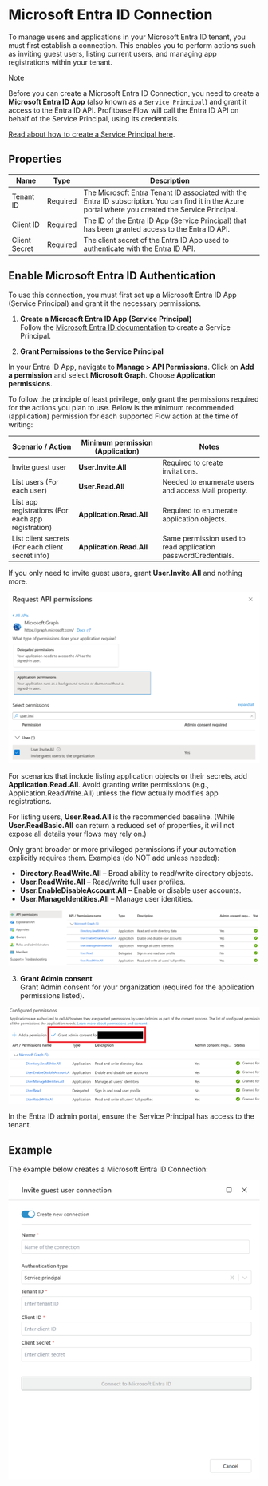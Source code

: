 # Microsoft Entra ID Connection

To manage users and applications in your Microsoft Entra ID tenant, you must first establish a connection. This enables you to perform actions such as inviting guest users, listing current users, and managing app registrations within your tenant.

> [!NOTE]
> Before you can create a Microsoft Entra ID Connection, you need to create a **Microsoft Entra ID App** (also known as a `Service Principal`) and grant it access to the Entra ID API. Profitbase Flow will call the Entra ID API on behalf of the Service Principal, using its credentials.  
>  
> [Read about how to create a Service Principal here](https://learn.microsoft.com/en-us/entra/identity-platform/quickstart-register-app).

## Properties

| Name            | Type     | Description                                                                 |
|-----------------|----------|-----------------------------------------------------------------------------|
| Tenant ID       | Required | The Microsoft Entra Tenant ID associated with the Entra ID subscription. You can find it in the Azure portal where you created the Service Principal. |
| Client ID       | Required | The ID of the Entra ID App (Service Principal) that has been granted access to the Entra ID API. |
| Client Secret   | Required | The client secret of the Entra ID App used to authenticate with the Entra ID API. |

## Enable Microsoft Entra ID Authentication

To use this connection, you must first set up a Microsoft Entra ID App (Service Principal) and grant it the necessary permissions.

1. **Create a Microsoft Entra ID App (Service Principal)**  
   Follow the [Microsoft Entra ID documentation](https://learn.microsoft.com/en-us/entra/identity-platform/quickstart-register-app) to create a Service Principal.

2. **Grant Permissions to the Service Principal**  

In your Entra ID App, navigate to **Manage > API Permissions**. Click on **Add a permission** and select **Microsoft Graph**. Choose **Application permissions**.

To follow the principle of least privilege, only grant the permissions required for the actions you plan to use. Below is the minimum recommended (application) permission for each supported Flow action at the time of writing:

| Scenario / Action                       | Minimum permission (Application) | Notes |
|----------------------------------------|----------------------------------|-------|
| Invite guest user                      | **User.Invite.All**              | Required to create invitations. |
| List users (For each user)             | **User.Read.All**                | Needed to enumerate users and access Mail property. |
| List app registrations (For each app registration) | **Application.Read.All**         | Required to enumerate application objects. |
| List client secrets (For each client secret info) | **Application.Read.All**         | Same permission used to read application passwordCredentials. |

If you only need to invite guest users, grant **User.Invite.All** and nothing more.

![Example app permissions: User.Invite.All](/images/flow/entra-id-user-invite-all-app-permissions.png)

For scenarios that include listing application objects or their secrets, add **Application.Read.All**. Avoid granting write permissions (e.g., Application.ReadWrite.All) unless the flow actually modifies app registrations.

For listing users, **User.Read.All** is the recommended baseline. (While **User.ReadBasic.All** can return a reduced set of properties, it will not expose all details your flows may rely on.)

Only grant broader or more privileged permissions if your automation explicitly requires them. Examples (do NOT add unless needed):

   - **Directory.ReadWrite.All** – Broad ability to read/write directory objects.
   - **User.ReadWrite.All** – Read/write full user profiles.
   - **User.EnableDisableAccount.All** – Enable or disable user accounts.
   - **User.ManageIdentities.All** – Manage user identities.

![Example app permissions](/images/flow/entra-id-invite-user-app-permissions.png)

3. **Grant Admin consent**  
Grant Admin consent for your organization (required for the application permissions listed).

![Example grant admin consent](/images/flow/entra-id-invite-user-grant-admin.png)

In the Entra ID admin portal, ensure the Service Principal has access to the tenant.

## Example

The example below creates a Microsoft Entra ID Connection:

![Example Flow](/images/flow/entra-id-connection-example.png)

